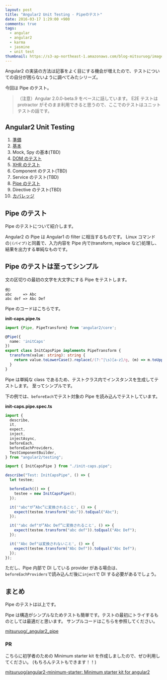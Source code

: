 ```yaml
---
layout: post
title: "Angular2 Unit Testing - Pipeのテスト"
date: 2016-03-17 1:29:00 +900
comments: true
tags:
  - angular
  - angular2
  - karma
  - jasmine
  - unit test
thumbnail: https://s3-ap-northeast-1.amazonaws.com/blog-mitsuruog/images/2016/angular2-testing-logo.png
---
```


Angular2 の実装の方法は記事をよく目にする機会が増えたので、テストについての自分が困らないように調べてみたシリーズ。

今回は Pipe のテスト。

<!-- more -->

> （注意）Angular 2.0.0-beta.9 をベースに話しています。
> E2E テストは protractor がそのまま利用できると思うので、ここでのテストはユニットテストの話です。

## Angular2 Unit Testing

1. [準備](/2016/03/how-to-test-angular2-application-1.html)
1. [基本](/2016/03/how-to-test-angular2-application-basic.html)
1. Mock, Spy の基本(TBD)
1. [DOM のテスト](/2016/03/how-to-test-angular2-application-dom.html)
1. [XHR のテスト](/2016/03/how-to-test-angular2-application-xhr.html)
1. Component のテスト(TBD)
1. Service のテスト(TBD)
1. [Pipe のテスト](/2016/03/how-to-test-angular2-application-pipe.html)
1. Directive のテスト(TBD)
1. [カバレッジ](/2016/03/how-to-test-angular2-application-coverage.html)

## Pipe のテスト

Pipe のテストについて紹介します。

Angular2 の Pipe は Angular1 の filter に相当するものです。
Linux コマンドの`|(パイプ)`と同義で、入力内容を Pipe 内で(transform, replace など)処理し、結果を出力する単純なものです。

## Pipe のテストは至ってシンプル

文の区切りの最初の文字を大文字にする Pipe をテストします。

```
例）
abc     => Abc
abc def => Abc Def
```

Pipe のコードはこちらです。

**init-caps.pipe.ts**

```ts
import {Pipe, PipeTransform} from 'angular2/core';

@Pipe({
  name: 'initCaps'
})
export class InitCapsPipe implements PipeTransform {
  transform(value: string): string {
    return value.toLowerCase().replace(/(?:^|\s)[a-z]/g, (m) => m.toUpperCase());
  }
}
```

Pipe は単純な class であるため、テストクラス内でインスタンスを生成してテストします。
至ってシンプルです。

下の例では、`beforeEach`でテスト対象の Pipe を読み込んでテストしています。

**init-caps.pipe.spec.ts**

```ts
import {
  describe,
  it,
  expect,
  inject,
  injectAsync,
  beforeEach,
  beforeEachProviders,
  TestComponentBuilder,
} from "angular2/testing";

import { InitCapsPipe } from "./init-caps.pipe";

describe("Test: InitCapsPipe", () => {
  let testee;

  beforeEach(() => {
    testee = new InitCapsPipe();
  });

  it('"abc"が”Abc”に変換されること', () => {
    expect(testee.transform("abc")).toEqual("Abc");
  });

  it('"abc def"が”Abc Def”に変換されること', () => {
    expect(testee.transform("abc def")).toEqual("Abc Def");
  });

  it('"Abc Def"は変換されないこと', () => {
    expect(testee.transform("Abc Def")).toEqual("Abc Def");
  });
});
```

ただし、Pipe 内部で DI している provider がある場合は、`beforeEachProviders`で読み込んだ後に`inject`で DI する必要があるでしょう。

## まとめ

Pipe のテストは以上です。

Pipe は構造がシンプルなためテストも簡単です。テストの最初にトライするものとしては最適だと思います。
サンプルコードはこちらを参照してください。

[mitsuruog/\_angular2_pipe](https://github.com/mitsuruog/_angular2_pipe)

### PR

こちらに初学者のための Minimum starter kit を作成しましたので、ぜひ利用してください。
(もちろんテストもできます！！)

[mitsuruog/angular2-minimum-starter: Minimum starter kit for angular2](https://github.com/mitsuruog/angular2-minimum-starter)
